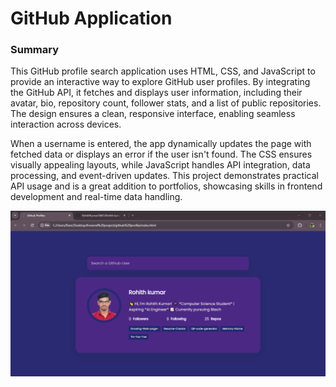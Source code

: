<h1>
  GitHub Application 
</h1>
<h3>
  Summary 
</h3>
<p>
  This GitHub profile search application uses HTML, CSS, and JavaScript to provide an interactive way to explore GitHub user profiles. By integrating the GitHub API, it fetches and displays user information, including their avatar, bio, repository count, follower stats, and a list of public repositories. The design ensures a clean, responsive interface, enabling seamless interaction across devices.

When a username is entered, the app dynamically updates the page with fetched data or displays an error if the user isn't found. The CSS ensures visually appealing layouts, while JavaScript handles API integration, data processing, and event-driven updates. This project demonstrates practical API usage and is a great addition to portfolios, showcasing skills in frontend development and real-time data handling.
</p>
<img src = "output1 me.png"> 
<img src = ""> 
